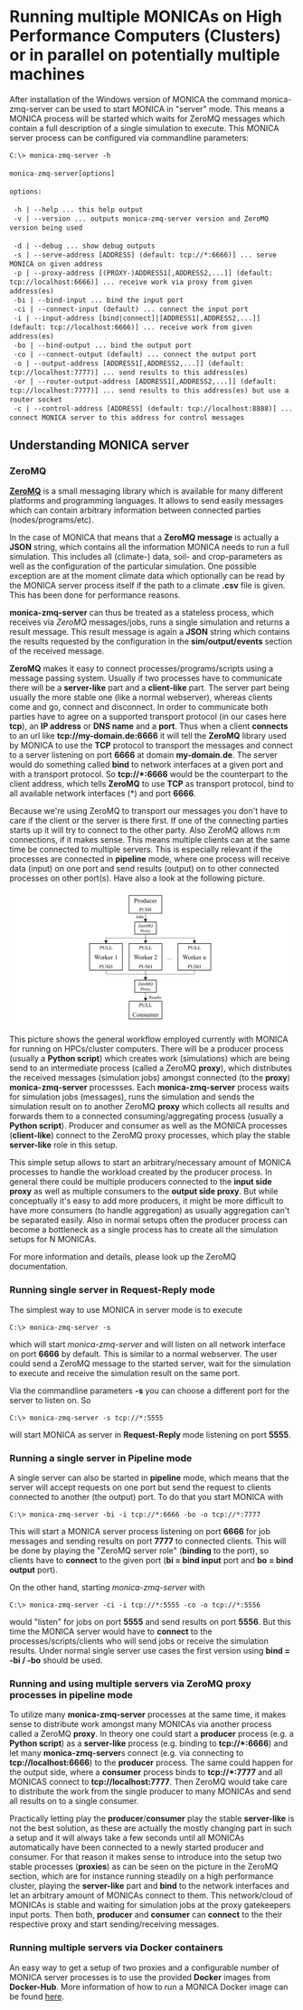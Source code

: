 # Running multiple MONICAs on High Performance Computers (Clusters) or in parallel on potentially multiple machines

After installation of the Windows version of MONICA the command monica-zmq-server can be used to start MONICA in "server" mode. This means a MONICA process will be started which waits for ZeroMQ messages which contain a full description of a single simulation to execute. This MONICA server process can be configured via commandline parameters:

```dos
C:\> monica-zmq-server -h

monica-zmq-server[options]

options:

 -h | --help ... this help output
 -v | --version ... outputs monica-zmq-server version and ZeroMQ version being used

 -d | --debug ... show debug outputs
 -s | --serve-address [ADDRESS] (default: tcp://*:6666)] ... serve MONICA on given address
 -p | --proxy-address [(PROXY-)ADDRESS1[,ADDRESS2,...]] (default: tcp://localhost:6666)] ... receive work via proxy from given address(es)
 -bi | --bind-input ... bind the input port
 -ci | --connect-input (default) ... connect the input port
 -i | --input-address [bind|connect]|[ADDRESS1[,ADDRESS2,...]] (default: tcp://localhost:6666)] ... receive work from given address(es)
 -bo | --bind-output ... bind the output port
 -co | --connect-output (default) ... connect the output port
 -o | --output-address [ADDRESS1[,ADDRESS2,...]] (default: tcp://localhost:7777)] ... send results to this address(es)
 -or | --router-output-address [ADDRESS1[,ADDRESS2,...]] (default: tcp://localhost:7777)] ... send results to this address(es) but use a router socket
 -c | --control-address [ADDRESS] (default: tcp://localhost:8888)] ... connect MONICA server to this address for control messages
```

## Understanding MONICA server

### ZeroMQ

[**ZeroMQ**](http://zeromq.org) is a small messaging library which is available for many different platforms and programming languages. It allows to send easily messages which can contain arbitrary information between connected parties (nodes/programs/etc). 

In the case of MONICA that means that a **ZeroMQ message** is actually a **JSON** string, which contains all the information MONICA needs to run a full simulation. This includes all (climate-) data, soil- and crop-parameters as well as the configuration of the particular simulation. One possible exception are at the moment climate data which optionally can be read by the MONICA server process itself if the path to a climate **.csv** file is given. This has been done for performance reasons.

**monica-zmq-server** can thus be treated as a stateless process, which receives via *ZeroMQ* messages/jobs, runs a single simulation and returns a result message. This result message is again a **JSON** string which contains the results requested by the configuration in the **sim/output/events** section of the received message.

**ZeroMQ** makes it easy to connect processes/programs/scripts using a message passing system. Usually if two processes have to communicate there will be a **server-like** part and a **client-like** part. The server part being usually the more stable one (like a normal webserver), whereas clients come and go, connect and disconnect. In order to communicate both parties have to agree on a supported transport protocol (in our cases here **tcp**), an **IP address** or **DNS name** and a **port**. Thus when a client **connects** to an url like **tcp://my-domain.de:6666** it will tell the **ZeroMQ** library used by MONICA to use the **TCP** protocol to transport the messages and connect to a server listening on port **6666** at domain **my-domain.de**. The server would do something called **bind** to network interfaces at a given port and with a transport protocol. So **tcp://*:6666** would be the counterpart to the client address, which tells **ZeroMQ** to use **TCP** as transport protocol, bind to all available network interfaces (*) and port **6666**.

Because we're using ZeroMQ to transport our messages you don't have to care if the client or the server is there first. If one of the connecting parties starts up it will try to connect to the other party. Also ZeroMQ allows n:m connections, if it makes sense. This means multiple clients can at the same time be connected to multiple servers. This is especially relevant if the processes are connected in **pipeline** mode, where one process will receive data (input) on one port and send results (output) on to other connected processes on other port(s). Have also a look at the following picture.

![MONICA producer-consumer workflow](monica-prod-cons-flow.png)

This picture shows the general workflow employed currently with MONICA for running on HPCs/cluster computers. There will be a producer process (usually a **Python script**) which creates work (simulations) which are being send to an intermediate process (called a ZeroMQ **proxy**), which distributes the received messages (simulation jobs) amongst connected (to the **proxy**) **monica-zmq-server** processses. Each **monica-zmq-server** process waits for simulation jobs (messages), runs the simulation and sends the simulation result on to another ZeroMQ **proxy** which collects all results and forwards them to a connected consuming/aggregating process (usually a **Python script**). Producer and consumer as well as the MONICA processes (**client-like**) connect to the ZeroMQ proxy processes, which play the stable **server-like** role in this setup.

This simple setup allows to start an arbitrary/necessary amount of MONICA processes to handle the workload created by the producer process. In general there could be multiple producers connected to the **input side proxy** as well as multiple consumers to the **output side proxy**. But while conceptually it's easy to add more producers, it might be more difficult to have more consumers (to handle aggregation) as usually aggregation can't be separated easily. Also in normal setups often the producer process can become a bottleneck as a single process has to create all the simulation setups for N MONICAs. 

For more information and details, please look up the ZeroMQ documentation.


### Running single server in **Request-Reply** mode

The simplest way to use MONICA in server mode is to execute 

```dos
C:\> monica-zmq-server -s
```

which will start *monica-zmq-server* and will listen on all network interface on port **6666** by default. This is similar to a normal webserver. The user could send a ZeroMQ message to the started server, wait for the simulation to execute and receive the simulation result on the same port.

Via the commandline parameters **-s** you can choose a different port for the server to listen on. So 

```dos
C:\> monica-zmq-server -s tcp://*:5555
```

will start MONICA as server in **Request-Reply** mode listening on port **5555**.


### Running a single server in **Pipeline** mode

A single server can also be started in **pipeline** mode, which means that the server will accept requests on one port but send the request to clients connected to another (the output) port. To do that you start MONICA with

```dos
C:\> monica-zmq-server -bi -i tcp://*:6666 -bo -o tcp://*:7777
```

This will start a MONICA server process listening on port **6666** for job messages and sending results on port **7777** to connected clients. This will be done by playing the "ZeroMQ server role" (**binding** to the port), so clients have to **connect** to the given port (**bi = bind input** port and **bo = bind output** port).

On the other hand, starting *monica-zmq-server* with

```dos
C:\> monica-zmq-server -ci -i tcp://*:5555 -co -o tcp://*:5556
```

would "listen" for jobs on port **5555** and send results on port **5556**. But this time the MONICA server would have to **connect** to the processes/scripts/clients who will send jobs or receive the simulation results. Under normal single server use cases the first version using **bind = -bi / -bo** should be used.


### Running and using multiple servers via **ZeroMQ** proxy processes in **pipeline** mode

To utilize many **monica-zmq-server** processes at the same time, it makes sense to distribute work amongst many MONICAs via another process called a ZeroMQ **proxy**. In theory one could start a **producer** process (e.g. a **Python script**) as a **server-like** process (e.g. binding to **tcp://*:6666**) and let many **monica-zmq-server**s connect (e.g. via connecting to **tcp://localhost:6666**) to the **producer** process. The same could happen for the output side, where a **consumer** process binds to **tcp://*:7777** and all MONICAS connect to **tcp://localhost:7777**. Then ZeroMQ would take care to distribute the work from the single producer to many MONICAs and send all results on to a single consumer.

Practically letting play the **producer**/**consumer** play the stable **server-like** is not the best solution, as these are actually the mostly changing part in such a setup and it will always take a few seconds until all MONICAs automatically have been connected to a newly started producer and consumer. For that reason it makes sense to introduce into the setup two stable processes (**proxies**) as can be seen on the picture in the ZeroMQ section, which are for instance running steadily on a high performance cluster, playing the **server-like** part and **bind** to the network interfaces and let an arbitrary amount of MONICAs connect to them. This network/cloud of MONICAs is stable and waiting for simulation jobs at the proxy gatekeepers input ports. Then both, **producer** and **consumer** can **connect** to the their respective proxy and start sending/receiving messages.



### Running multiple servers via **Docker** containers

An easy way to get a setup of two proxies and a configurable number of MONICA server processes is to use the provided **Docker** images from **Docker-Hub**. More information of how to run a MONICA Docker image can be found [here](wiki/Run-MONICA-in-Docker-and-Singularity.asciidoc).




